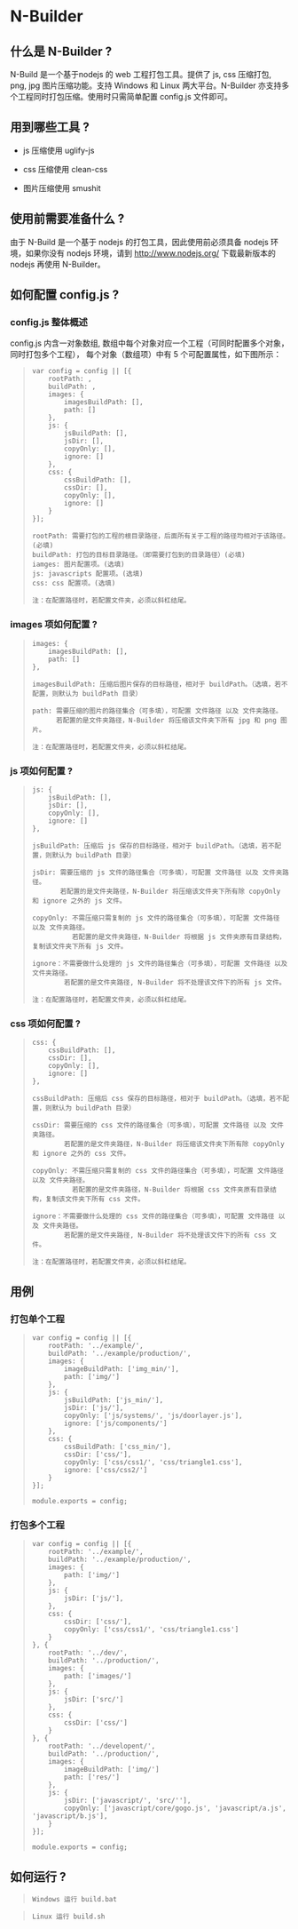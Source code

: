 N-Builder
============

## 什么是 N-Builder ?

N-Build 是一个基于nodejs 的 web 工程打包工具。提供了 js, css 压缩打包, png, jpg 图片压缩功能。支持 Windows 和 Linux 两大平台。N-Builder 亦支持多个工程同时打包压缩。使用时只需简单配置 config.js 文件即可。

## 用到哪些工具 ?

+ js 压缩使用 uglify-js

+ css 压缩使用 clean-css

+ 图片压缩使用 smushit

## 使用前需要准备什么 ?

由于 N-Build 是一个基于 nodejs 的打包工具，因此使用前必须具备 nodejs 环境，如果你没有 nodejs 环境，请到 http://www.nodejs.org/ 下载最新版本的 nodejs 再使用 N-Builder。

## 如何配置 config.js ?

### config.js 整体概述

config.js 内含一对象数组, 数组中每个对象对应一个工程（可同时配置多个对象，同时打包多个工程），
每个对象（数组项）中有 5 个可配置属性，如下图所示：

>     var config = config || [{
>         rootPath: ,
>         buildPath: ,
>         images: {
>             imagesBuildPath: [],
>             path: []
>         },
>         js: {
>             jsBuildPath: [],
>             jsDir: [],
>             copyOnly: [],
>             ignore: []
>         },
>         css: {
>             cssBuildPath: [],
>             cssDir: [],
>             copyOnly: [],
>             ignore: []
>         }
>     }];
> 
>     rootPath: 需要打包的工程的根目录路径，后面所有关于工程的路径均相对于该路径。(必填)
>     buildPath: 打包的目标目录路径。（即需要打包到的目录路径）(必填)
>     iamges: 图片配置项。(选填)
>     js: javascripts 配置项。(选填)
>     css: css 配置项。(选填)
>
>     注：在配置路径时，若配置文件夹，必须以斜杠结尾。

### images 项如何配置 ?

>     images: {
>         imagesBuildPath: [],
>         path: []
>     },
>
>     imagesBuildPath: 压缩后图片保存的目标路径，相对于 buildPath。（选填，若不配置，则默认为 buildPath 目录）
>         
>     path: 需要压缩的图片的路径集合（可多填），可配置 文件路径 以及 文件夹路径。
>           若配置的是文件夹路径，N-Builder 将压缩该文件夹下所有 jpg 和 png 图片。
>
>     注：在配置路径时，若配置文件夹，必须以斜杠结尾。

### js 项如何配置 ?

>     js: {
>         jsBuildPath: [],
>         jsDir: [],
>         copyOnly: [],
>         ignore: []
>     },
>     
>     jsBuildPath: 压缩后 js 保存的目标路径，相对于 buildPath。（选填，若不配置，则默认为 buildPath 目录）  
>
>     jsDir: 需要压缩的 js 文件的路径集合（可多填），可配置 文件路径 以及 文件夹路径。
>            若配置的是文件夹路径，N-Builder 将压缩该文件夹下所有除 copyOnly 和 ignore 之外的 js 文件。
>
>     copyOnly: 不需压缩只需复制的 js 文件的路径集合（可多填），可配置 文件路径 以及 文件夹路径。
>               若配置的是文件夹路径，N-Builder 将根据 js 文件夹原有目录结构，复制该文件夹下所有 js 文件。
>         
>     ignore：不需要做什么处理的 js 文件的路径集合（可多填），可配置 文件路径 以及 文件夹路径。 
>             若配置的是文件夹路径, N-Builder 将不处理该文件下的所有 js 文件。
>
>     注：在配置路径时，若配置文件夹，必须以斜杠结尾。

### css 项如何配置 ?

>     css: {
>         cssBuildPath: [],
>         cssDir: [],
>         copyOnly: [],
>         ignore: []
>     },
>       
>     cssBuildPath: 压缩后 css 保存的目标路径，相对于 buildPath。（选填，若不配置，则默认为 buildPath 目录）  
>  
>     cssDir: 需要压缩的 css 文件的路径集合（可多填），可配置 文件路径 以及 文件夹路径。
>             若配置的是文件夹路径，N-Builder 将压缩该文件夹下所有除 copyOnly 和 ignore 之外的 css 文件。
>
>     copyOnly: 不需压缩只需复制的 css 文件的路径集合（可多填），可配置 文件路径 以及 文件夹路径。
>               若配置的是文件夹路径，N-Builder 将根据 css 文件夹原有目录结构，复制该文件夹下所有 css 文件。
>         
>     ignore：不需要做什么处理的 css 文件的路径集合（可多填），可配置 文件路径 以及 文件夹路径。 
>             若配置的是文件夹路径, N-Builder 将不处理该文件下的所有 css 文件。
>
>     注：在配置路径时，若配置文件夹，必须以斜杠结尾。

## 用例

### 打包单个工程

>     var config = config || [{
>         rootPath: '../example/',
>         buildPath: '../example/production/',
>         images: {
>             imageBuildPath: ['img_min/'],
>             path: ['img/']
>         },
>         js: {
>             jsBuildPath: ['js_min/'],
>             jsDir: ['js/'],
>             copyOnly: ['js/systems/', 'js/doorlayer.js'],
>             ignore: ['js/components/']
>         },
>         css: {
>             cssBuildPath: ['css_min/'],
>             cssDir: ['css/'],
>             copyOnly: ['css/css1/', 'css/triangle1.css'],
>             ignore: ['css/css2/']
>         }
>     }];
>
>     module.exports = config;

### 打包多个工程

>     var config = config || [{
>         rootPath: '../example/',
>         buildPath: '../example/production/',
>         images: {
>             path: ['img/']
>         },
>         js: {
>             jsDir: ['js/'],
>         },
>         css: {
>             cssDir: ['css/'],
>             copyOnly: ['css/css1/', 'css/triangle1.css']
>         }
>     }, {
>         rootPath: '../dev/',
>         buildPath: '../production/',
>         images: {
>             path: ['images/']
>         },
>         js: {
>             jsDir: ['src/']
>         },
>         css: {
>             cssDir: ['css/']
>         }
>     }, {
>         rootPath: '../developent/',
>         buildPath: '../production/',
>         images: {
>             imageBuildPath: ['img/']
>             path: ['res/']
>         },
>         js: {
>             jsDir: ['javascript/', 'src/''],
>             copyOnly: ['javascript/core/gogo.js', 'javascript/a.js', 'javascript/b.js'],
>         }
>     }];
>
>     module.exports = config;

## 如何运行 ?

>     Windows 运行 build.bat

>     Linux 运行 build.sh